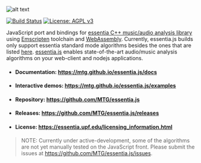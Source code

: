 
![alt text](https://user-images.githubusercontent.com/14850001/66190489-67098d80-e68c-11e9-9a7c-35b82f6635e1.png)

[![Build Status](https://travis-ci.org/MTG/essentia.js.svg?branch=master)](https://travis-ci.org/MTG/essentia.js)
[![License: AGPL v3](https://img.shields.io/badge/License-AGPL%20v3-blue.svg)](https://www.gnu.org/licenses/agpl-3.0)

JavaScript port and bindings for [essentia C++ music/audio analysis library](https://essentia.upf.edu) using [Emscripten](https://emscripten.org/) toolchain and [WebAssembly](https://webassembly.org/). Currently, essentia.js builds only support essentia standard mode algorithms besides the ones that are listed [here](src/python/excluded_algos.md). [essentia.js](https://essentia.upf.edu/essentiajs) enables state-of-the-art audio/music analysis algorithms on your web-client and nodejs applications.

- #### Documentation: https://mtg.github.io/essentia.js/docs

- #### Interactive demos: https://mtg.github.io/essentia.js/examples

- #### Repository: https://github.com/MTG/essentia.js

- #### Releases: https://github.com/MTG/essentia.js/releases

- #### License: https://essentia.upf.edu/licensing_information.html

> NOTE: Currently under active-development, some of the algorithms are not yet manually tested on the JavaScript front. Please submit the issues at https://github.com/MTG/essentia.js/issues.
